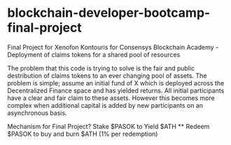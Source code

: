 # blockchain-developer-bootcamp-final-project
Final Project for Xenofon Kontouris for Consensys Blockchain Academy - Deployment of claims tokens for a shared pool of resources

The problem that this code is trying to solve is the fair and public destribution of claims tokens to an ever changing pool of assets. The problem is simple; assume an initial fund of X which is deployed across the Decentralized Finance space and has yielded returns. All initial participants have a clear and fair claim to these assets. However this becomes more complex when additional capital is added by new participants on an asynchronous basis. 

Mechanism for Final Project?
Stake $PASOK to Yield $ATH **
Redeem $PASOK to buy and burn $ATH (1% per redemption) 
